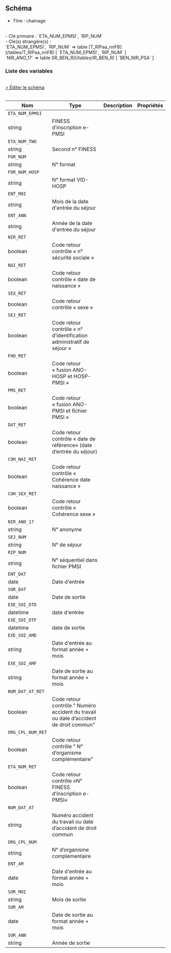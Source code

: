 ## Schéma

- Titre : chainage
<br />
- Clé primaire : `ETA_NUM_EPMSI`, `RIP_NUM`
<br />
- Clé(s) étrangère(s) : <br />
`ETA_NUM_EPMSI`, `RIP_NUM` => table [T_RIPaa_nnFB](/tables/T_RIPaa_nnFB) [ `ETA_NUM_EPMSI`, `RIP_NUM` ]<br />
`NIR_ANO_17` => table [IR_BEN_R](/tables/IR_BEN_R) [ `BEN_NIR_PSA` ]<br />

### Liste des variables
<br />
<div>
    <a href="https://gitlab.com/healthdatahub/schema-snds/edit/master/schemas/PMSI/PMSI%20RIM-P/T_RIPaa_nnC.json"  
    arget="_blank" rel="noopener noreferrer">> Éditer le schéma</a>
    <OutboundLink />
</div>
<br />

Nom|Type|Description|Propriétés
-|-|-|-
`ETA_NUM_EPMSI`|
string|FINESS d’inscription e-PMSI||
`ETA_NUM_TWO`|
string|Second n° FINESS||
`FOR_NUM`|
string|N° format||
`FOR_NUM_HOSP`|
string|N° format VID-HOSP||
`ENT_MOI`|
string|Mois de la date d&#x27;entrée du séjour||
`ENT_ANN`|
string|Année de la date d&#x27;entrée du séjour||
`NIR_RET`|
boolean|Code retour contrôle « n° sécurité sociale »||
`NAI_RET`|
boolean|Code retour contrôle « date de  naissance »||
`SEX_RET`|
boolean|Code retour contrôle « sexe »||
`SEJ_RET`|
boolean|Code retour contrôle « n° d’identification administratif de séjour »||
`FHO_RET`|
boolean|Code retour « fusion ANO-HOSP et HOSP-PMSI »||
`PMS_RET`|
boolean|Code retour « fusion ANO-PMSI et fichier PMSI »||
`DAT_RET`|
boolean|Code retour contrôle « date de référence» (date d’entrée du séjour)||
`COH_NAI_RET`|
boolean|Code retour contrôle « Cohérence date naissance »||
`COH_SEX_RET`|
boolean|Code retour contrôle « Cohérence sexe »||
`NIR_ANO_17`|
string|N° anonyme||
`SEJ_NUM`|
string|N° de séjour||
`RIP_NUM`|
string|N° séquentiel dans fichier PMSI||
`ENT_DAT`|
date|Date d&#x27;entrée||
`SOR_DAT`|
date|Date de sortie||
`EXE_SOI_DTD`|
datetime|date d&#x27;entrée||
`EXE_SOI_DTF`|
datetime|date de sortie||
`EXE_SOI_AMD`|
string|Date d&#x27;entrée au format année + mois||
`EXE_SOI_AMF`|
string|Date de sortie au format année + mois||
`NUM_DAT_AT_RET`|
boolean|Code retour contrôle &quot; Numéro accident du travail ou date d’accident de droit commun&quot;||
`ORG_CPL_NUM_RET`|
boolean|Code retour contrôle &quot; N° d’organisme complémentaire&quot;||
`ETA_NUM_RET`|
boolean|Code retour contrôle «N° FINESS d’inscription e-PMSI«||
`NUM_DAT_AT`|
string|Numéro accident du travail ou date d’accident de droit commun||
`ORG_CPL_NUM`|
string|N° d’organisme complémentaire||
`ENT_AM`|
date|Date d&#x27;entrée au format année + mois||
`SOR_MOI`|
string|Mois de sortie||
`SOR_AM`|
date|Date de sortie au format année + mois||
`SOR_ANN`|
string|Année de sortie||

